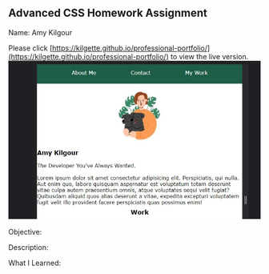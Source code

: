 ## Advanced CSS Homework Assignment

Name: Amy Kilgour

Please click [https://kilgette.github.io/professional-portfolio/](https://kilgette.github.io/professional-portfolio/) to view the live version.  
![Here is a screenshot of the page](./assets/images/screenshot.jpg)

Objective: 

Description: 

What I Learned: 